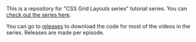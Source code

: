This is a repository for "CSS Grid Layouts series" tutorial series. You can [check out the series here](http://watch-learn.com/series/frontend-tips).

You can go to [releases](https://github.com/ivandoric/Making-Websites-With-October-CMS/releases) to download the code for most of the videos in the series. Releases are made per episode.